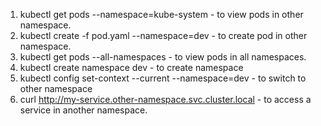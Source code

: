 1. kubectl get pods --namespace=kube-system - to view pods in other namespace.
2. kubectl create -f pod.yaml --namespace=dev - to create pod in other namespace.
3. kubectl get pods --all-namespaces - to view pods in all namespaces.
4. kubectl create namespace dev - to create namespace
5. kubectl config set-context --current --namespace=dev - to switch to other namespace
6. curl http://my-service.other-namespace.svc.cluster.local - to access a service in another namespace.
